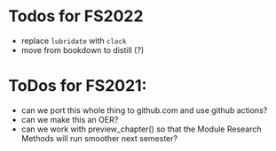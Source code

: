 
# Todos for FS2022

- replace `lubridate` with `clock`
- move from bookdown to distill (?)



# ToDos for FS2021:

- can we port this whole thing to github.com and use github actions?
- can we make this an OER?
- can we work with preview_chapter() so that the Module Research Methods will run smoother next semester?
